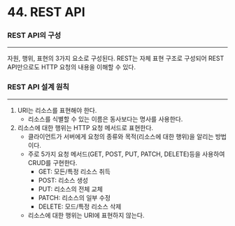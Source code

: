 # 44. REST API

### REST API의 구성

---

자원, 행위, 표현의 3가지 요소로 구성된다. REST는 자체 표현 구조로 구성되어 REST API만으로도 HTTP 요청의 내용을 이해할 수 있다.

### REST API 설계 원칙

---

1. URI는 리소스를 표현해야 한다.
    - 리소스를 식별할 수 있는 이름은 동사보다는 명사를 사용한다.
2. 리소스에 대한 행위는 HTTP 요청 메서드로 표현한다.
    - 클라이언트가 서버에게 요청의 종류와 목적(리소스에 대한 행위)을 알리는 방법이다.
    - 주로 5가지 요청 메서드(GET, POST, PUT, PATCH, DELETE)등을 사용하여 CRUD를 구현한다.
        - GET: 모든/특정 리소스 취득
        - POST: 리소스 생성
        - PUT: 리소스의 전체 교체
        - PATCH: 리소스의 일부 수정
        - DELETE: 모드/특정 리소스 삭제
    - 리소스에 대한 행위는 URI에 표현하지 않는다.
